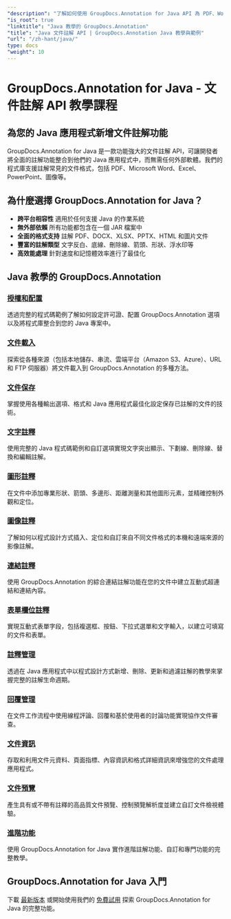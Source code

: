 ```yaml
---
"description": "了解如何使用 GroupDocs.Annotation for Java API 為 PDF、Word、Excel 和 PowerPoint 文件新增註解。取得逐步整合教學和程式碼範例。"
"is_root": true
"linktitle": "Java 教學的 GroupDocs.Annotation"
"title": "Java 文件註解 API | GroupDocs.Annotation Java 教學與範例"
"url": "/zh-hant/java/"
type: docs
"weight": 10
---
```


# GroupDocs.Annotation for Java - 文件註解 API 教學課程

## 為您的 Java 應用程式新增文件註解功能

GroupDocs.Annotation for Java 是一款功能強大的文件註解 API，可讓開發者將全面的註解功能整合到他們的 Java 應用程式中，而無需任何外部軟體。我們的程式庫支援註解常見的文件格式，包括 PDF、Microsoft Word、Excel、PowerPoint、圖像等。

## 為什麼選擇 GroupDocs.Annotation for Java？

- **跨平台相容性** 適用於任何支援 Java 的作業系統
- **無外部依賴** 所有功能都包含在一個 JAR 檔案中
- **全面的格式支持** 註解 PDF、DOCX、XLSX、PPTX、HTML 和圖片文件
- **豐富的註解類型** 文字反白、底線、刪除線、箭頭、形狀、浮水印等
- **高效能處理** 針對速度和記憶體效率進行了最佳化

## Java 教學的 GroupDocs.Annotation

### [授權和配置](./licensing-and-configuration)
透過完整的程式碼範例了解如何設定許可證、配置 GroupDocs.Annotation 選項以及將程式庫整合到您的 Java 專案中。

### [文件載入](./document-loading)
探索從各種來源（包括本地儲存、串流、雲端平台（Amazon S3、Azure）、URL 和 FTP 伺服器）將文件載入到 GroupDocs.Annotation 的多種方法。

### [文件保存](./document-saving)
掌握使用各種輸出選項、格式和 Java 應用程式最佳化設定保存已註解的文件的技術。

### [文字註釋](./text-annotations)
使用完整的 Java 程式碼範例和自訂選項實現文字突出顯示、下劃線、刪除線、替換和編輯註解。

### [圖形註釋](./graphical-annotations)
在文件中添加專業形狀、箭頭、多邊形、距離測量和其他圖形元素，並精確控制外觀和定位。

### [圖像註釋](./image-annotations)
了解如何以程式設計方式插入、定位和自訂來自不同文件格式的本機和遠端來源的影像註解。

### [連結註釋](./link-annotations)
使用 GroupDocs.Annotation 的綜合連結註解功能在您的文件中建立互動式超連結和連結內容。

### [表單欄位註釋](./form-field-annotations)
實現互動式表單字段，包括複選框、按鈕、下拉式選單和文字輸入，以建立可填寫的文件和表單。

### [註釋管理](./annotation-management)
透過在 Java 應用程式中以程式設計方式新增、刪除、更新和過濾註解的教學來掌握完整的註解生命週期。

### [回覆管理](./reply-management)
在文件工作流程中使用線程評論、回覆和基於使用者的討論功能實現協作文件審查。

### [文件資訊](./document-information)
存取和利用文件元資料、頁面指標、內容資訊和格式詳細資訊來增強您的文件處理應用程式。

### [文件預覽](./document-preview)
產生具有或不帶有註釋的高品質文件預覽、控制預覽解析度並建立自訂文件檢視體驗。

### [進階功能](./advanced-features)
使用 GroupDocs.Annotation for Java 實作進階註解功能、自訂和專門功能的完整教學。

## GroupDocs.Annotation for Java 入門

下載 [最新版本](https://releases.groupdocs.com/annotation/java/) 或開始使用我們的 [免費試用](https://releases.groupdocs.com/annotation/java/) 探索 GroupDocs.Annotation for Java 的完整功能。